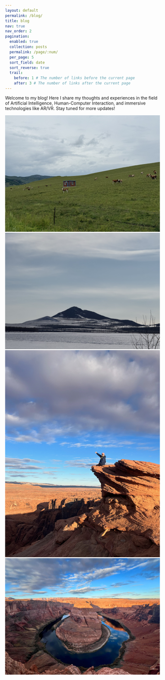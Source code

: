 ```yaml
---
layout: default
permalink: /blog/
title: blog
nav: true
nav_order: 2
pagination:
  enabled: true
  collection: posts
  permalink: /page/:num/
  per_page: 5
  sort_field: date
  sort_reverse: true
  trail:
    before: 1 # The number of links before the current page
    after: 3 # The number of links after the current page
---
```


<div class="post">

  <!-- <div class="header-bar">
    <h1>{{ site.blog_name }}</h1>
    <h2>{{ site.blog_description }}</h2>
  </div> -->

  <p>Welcome to my blog! Here I share my thoughts and experiences in the field of Artificial Intelligence, Human-Computer Interaction, and immersive technologies like AR/VR. Stay tuned for more updates!</p>

  <div class="row">
    <div class="col-sm-6 mb-4">
      <img src="/assets/abby-img/1.jpg" class="img-fluid" alt="image1" style="object-fit: cover;">
    </div>
    </div>
    <div class="col-sm-6 mb-4">
      <img src="/assets/abby-img/2.jpg" class="img-fluid" alt="image2" style="object-fit: cover;">
    </div>
  </div>
  
  <div class="row">
    <div class="col-sm-4 mb-4">
      <img src="/assets/abby-img/3.JPG" class="img-fluid" alt="image3" style="object-fit: cover;">
    </div>
    <div class="col-sm-8 mb-4">
      <img src="/assets/abby-img/4.JPG" class="img-fluid" alt="image4" style="object-fit: cover;">
    </div>
  </div>

</div>